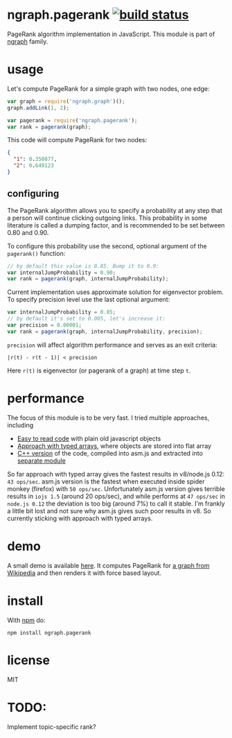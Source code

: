 # ngraph.pagerank [![build status](https://github.com/anvaka/ngraph.pagerank/actions/workflows/tests.yaml/badge.svg)](https://github.com/anvaka/ngraph.pagerank/actions/workflows/tests.yaml)

PageRank algorithm implementation in JavaScript. This module is part of
[ngraph](https://github.com/anvaka/ngraph) family.

# usage

Let's compute PageRank for a simple graph with two nodes, one edge:

``` javascript
var graph = require('ngraph.graph')();
graph.addLink(1, 2);

var pagerank = require('ngraph.pagerank');
var rank = pagerank(graph);
```

This code will compute PageRank for two nodes:

``` json
{
  "1": 0.350877,
  "2": 0.649123
}
```

## configuring

The PageRank algorithm allows you to specify a probability at any step that a
person will continue clicking outgoing links. This probability in some literature
is called a dumping factor, and is recommended to be set between 0.80 and 0.90.

To configure this probability use the second, optional argument of the `pagerank()`
function:

``` javascript
// by default this value is 0.85. Bump it to 0.9:
var internalJumpProbability = 0.90;
var rank = pagerank(graph, internalJumpProbability);
```

Current implementation uses approximate solution for eigenvector problem. To
specify precision level use the last optional argument:

``` javascript
var internalJumpProbability = 0.85;
// by default it's set to 0.005, let's increase it:
var precision = 0.00001;
var rank = pagerank(graph, internalJumpProbability, precision);
```

`precision` will affect algorithm performance and serves as an exit criteria:

```
|r(t) - r(t - 1)| < precision
```

Here `r(t)` is eigenvector (or pagerank of a graph) at time step `t`.

# performance

The focus of this module is to be very fast. I tried multiple approaches, including

* [Easy to read code](lib/easyToRead.js) with plain old javascript objects
* [Approach with typed arrays](index.js), where objects are stored into flat array
* [C++ version](lib/native.cpp) of the code, compiled into asm.js and extracted into
[separate module](lib/native.asm.js)

So far approach with typed array gives the fastest results in v8/node.js 0.12:
`43 ops/sec`. asm.js version is the fastest when executed inside
spider monkey (firefox) with `50 ops/sec`. Unfortunately asm.js version
gives terrible results in `iojs 1.5` (around 20 ops/sec), and while performs at
`47 ops/sec` in `node.js 0.12` the deviation is too big (around 7%) to call it
stable. I'm frankly a little bit lost and not sure why asm.js gives such poor
results in v8. So currently sticking with approach with typed arrays.

# demo

A small demo is available [here](https://anvaka.github.io/ngraph.pagerank/demo/).
It computes PageRank for [a graph from Wikipedia](https://en.wikipedia.org/wiki/PageRank#mediaviewer/File:PageRanks-Example.svg)
and then renders it with force based layout.

# install

With [npm](https://npmjs.org) do:

```
npm install ngraph.pagerank
```

# license

MIT

# TODO:

Implement topic-specific rank?
